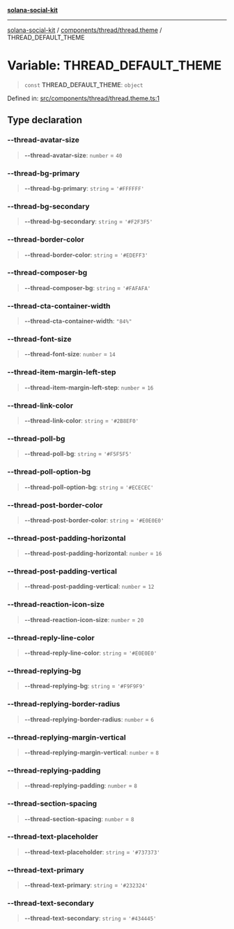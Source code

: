 [**solana-social-kit**](../../../../README.md)

***

[solana-social-kit](../../../../README.md) / [components/thread/thread.theme](../README.md) / THREAD\_DEFAULT\_THEME

# Variable: THREAD\_DEFAULT\_THEME

> `const` **THREAD\_DEFAULT\_THEME**: `object`

Defined in: [src/components/thread/thread.theme.ts:1](https://github.com/SendArcade/solana-social-starter/blob/03568260ca96ed63f77049843c721de1cb011893/src/components/thread/thread.theme.ts#L1)

## Type declaration

### --thread-avatar-size

> **--thread-avatar-size**: `number` = `40`

### --thread-bg-primary

> **--thread-bg-primary**: `string` = `'#FFFFFF'`

### --thread-bg-secondary

> **--thread-bg-secondary**: `string` = `'#F2F3F5'`

### --thread-border-color

> **--thread-border-color**: `string` = `'#EDEFF3'`

### --thread-composer-bg

> **--thread-composer-bg**: `string` = `'#FAFAFA'`

### --thread-cta-container-width

> **--thread-cta-container-width**: `"84%"`

### --thread-font-size

> **--thread-font-size**: `number` = `14`

### --thread-item-margin-left-step

> **--thread-item-margin-left-step**: `number` = `16`

### --thread-link-color

> **--thread-link-color**: `string` = `'#2B8EF0'`

### --thread-poll-bg

> **--thread-poll-bg**: `string` = `'#F5F5F5'`

### --thread-poll-option-bg

> **--thread-poll-option-bg**: `string` = `'#ECECEC'`

### --thread-post-border-color

> **--thread-post-border-color**: `string` = `'#E0E0E0'`

### --thread-post-padding-horizontal

> **--thread-post-padding-horizontal**: `number` = `16`

### --thread-post-padding-vertical

> **--thread-post-padding-vertical**: `number` = `12`

### --thread-reaction-icon-size

> **--thread-reaction-icon-size**: `number` = `20`

### --thread-reply-line-color

> **--thread-reply-line-color**: `string` = `'#E0E0E0'`

### --thread-replying-bg

> **--thread-replying-bg**: `string` = `'#F9F9F9'`

### --thread-replying-border-radius

> **--thread-replying-border-radius**: `number` = `6`

### --thread-replying-margin-vertical

> **--thread-replying-margin-vertical**: `number` = `8`

### --thread-replying-padding

> **--thread-replying-padding**: `number` = `8`

### --thread-section-spacing

> **--thread-section-spacing**: `number` = `8`

### --thread-text-placeholder

> **--thread-text-placeholder**: `string` = `'#737373'`

### --thread-text-primary

> **--thread-text-primary**: `string` = `'#232324'`

### --thread-text-secondary

> **--thread-text-secondary**: `string` = `'#434445'`
